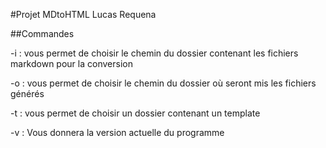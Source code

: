 #Projet MDtoHTML
Lucas Requena

##Commandes

-i : vous permet de choisir le chemin du dossier contenant les fichiers markdown pour la conversion

-o : vous permet de choisir le chemin du dossier où seront mis les fichiers générés

-t : vous permet de choisir un dossier contenant un template

-v : Vous donnera la version actuelle du programme